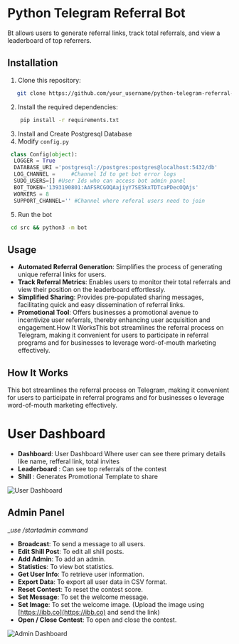 # Python Telegram Referral Bot

Bt allows users to generate referral links, track total referrals, and view a leaderboard of top referrers.

## Installation

1. Clone this repository:
```bash
   git clone https://github.com/your_username/python-telegram-referral-bot.git
   ```
2. Install the required dependencies:
  ```bash
      pip install -r requirements.txt
  ```
3. Install and Create Postgresql Database
4. Modify `config.py`
  ```python
   class Config(object):
    LOGGER = True
    DATABASE_URI ='postgresql://postgres:postgres@localhost:5432/db'
    LOG_CHANNEL =     #Channel Id to get bot error logs
    SUDO_USERS=[] #User Ids who can access bot admin panel
    BOT_TOKEN='1393190801:AAFSRCGOQAajiyY7SE5kxTDTcaPDecOQAjs'
    WORKERS = 8
    SUPPORT_CHANNEL='' #Channel where referal users need to join 
   ```
5. Run the bot
  ```bash
   cd src && python3 -m bot
  ```
   
## Usage

- **Automated Referral Generation**: Simplifies the process of generating unique referral links for users.
- **Track Referral Metrics**: Enables users to monitor their total referrals and view their position on the leaderboard effortlessly.
- **Simplified Sharing**: Provides pre-populated sharing messages, facilitating quick and easy dissemination of referral links.
- **Promotional Tool**: Offers businesses a promotional avenue to incentivize user referrals, thereby enhancing user acquisition and   engagement.How It WorksThis bot streamlines the referral process on Telegram, making it convenient for users to participate in referral programs and for businesses to leverage word-of-mouth marketing effectively.

## How It Works

This bot streamlines the referral process on Telegram, making it convenient for users to participate in referral programs and for businesses o leverage word-of-mouth marketing effectively.

# User Dashboard 

- **Dashboard**: User Dashboard Where user can see there primary details like name, refferal link, total invites
- **Leaderboard** : Can see top referrals of the contest
- **Shill** : Generates Promotional Template to share

![User Dashboard](https://i.ibb.co/CBRBPgv/IMG-20240512-WA0000.jpg)

## Admin Panel 
__use /startadmin command_

- **Broadcast**: To send a message to all users.
- **Edit Shill Post**: To edit all shill posts.
- **Add Admin**: To add an admin.
- **Statistics**: To view bot statistics.
- **Get User Info**: To retrieve user information.
- **Export Data**: To export all user data in CSV format.
- **Reset Contest**: To reset the contest score.
- **Set Message**: To set the welcome message.
- **Set Image**: To set the welcome image. (Upload the image using [https://ibb.co](https://ibb.co) and send the link)
- **Open / Close Contest**: To open and close the contest.

![Admin Dashboard](https://i.ibb.co/1QR380T/IMG-20240512-030717-967.jpg)
